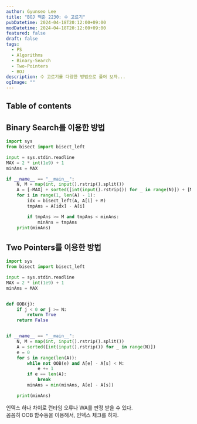 ```yaml
---
author: Gyunseo Lee
title: "BOJ 백준 2230: 수 고르기"
pubDatetime: 2024-04-18T20:12:00+09:00
modDatetime: 2024-04-18T20:12:00+09:00
featured: false
draft: false
tags:
  - PS
  - Algorithms
  - Binary-Search
  - Two-Pointers
  - BOJ
description: 수 고르기를 다양한 방법으로 풀어 보자...
ogImage: ""
---
```


## Table of contents

## Binary Search를 이용한 방법

```python
import sys
from bisect import bisect_left

input = sys.stdin.readline
MAX = 2 * int(1e9) + 1
minAns = MAX

if __name__ == "__main__":
    N, M = map(int, input().rstrip().split())
    A = [-MAX] + sorted([int(input().rstrip()) for _ in range(N)]) + [MAX]
    for i in range(1, len(A) - 1):
        idx = bisect_left(A, A[i] + M)
        tmpAns = A[idx] - A[i]

        if tmpAns >= M and tmpAns < minAns:
            minAns = tmpAns
    print(minAns)

```

## Two Pointers를 이용한 방법

```python
import sys
from bisect import bisect_left

input = sys.stdin.readline
MAX = 2 * int(1e9) + 1
minAns = MAX


def OOB(j):
    if j < 0 or j >= N:
        return True
    return False


if __name__ == "__main__":
    N, M = map(int, input().rstrip().split())
    A = sorted([int(input().rstrip()) for _ in range(N)])
    e = 0
    for s in range(len(A)):
        while not OOB(e) and A[e] - A[s] < M:
            e += 1
        if e == len(A):
            break
        minAns = min(minAns, A[e] - A[s])

    print(minAns)
```

인덱스 하나 차이로 런타임 오류나 WA를 판정 받을 수 있다.  
꼼꼼히 OOB 함수등을 이용해서, 인덱스 체크를 하자.
